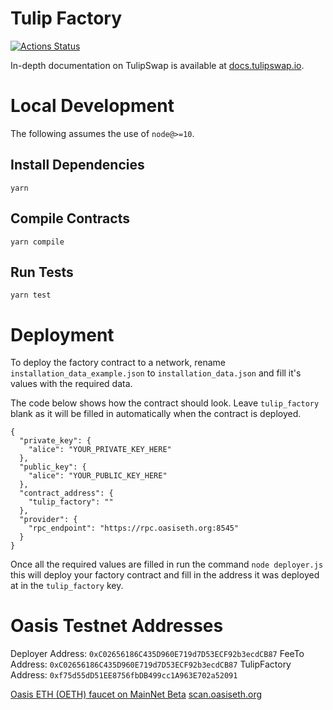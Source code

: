 # Tulip Factory

[![Actions Status](https://github.com/tulipswap/tulipswap-core/workflows/CI/badge.svg)](https://github.com/tulipswap/tulipswap-core/actions)

In-depth documentation on TulipSwap is available at [docs.tulipswap.io](https://docs.tulipswap.io/).

# Local Development

The following assumes the use of `node@>=10`.

## Install Dependencies

`yarn`

## Compile Contracts

`yarn compile`

## Run Tests

`yarn test`

# Deployment

To deploy the factory contract to a network, rename `installation_data_example.json`
to `installation_data.json` and fill it's values with the required data.

The code below shows how the contract should look. Leave `tulip_factory` blank
as it will be filled in automatically when the contract is deployed.

```
{
  "private_key": {
    "alice": "YOUR_PRIVATE_KEY_HERE"
  },
  "public_key": {
    "alice": "YOUR_PUBLIC_KEY_HERE"
  },
  "contract_address": {
    "tulip_factory": ""
  },
  "provider": {
    "rpc_endpoint": "https://rpc.oasiseth.org:8545"
  }
}
```

Once all the required values are filled in run the command `node deployer.js`
this will deploy your factory contract and fill in the address it was deployed at
in the `tulip_factory` key.

# Oasis Testnet Addresses

Deployer Address: `0xC02656186C435D960E719d7D53ECF92b3ecdCB87`
FeeTo Address: `0xC02656186C435D960E719d7D53ECF92b3ecdCB87`
TulipFactory Address: `0xf75d55dD51EE8756fbDB499cc1A963E702a52091`

[Oasis ETH (OETH) faucet on MainNet Beta](http://faucet.oasiseth.org/)
[scan.oasiseth.org](http://scan.oasiseth.org/)

